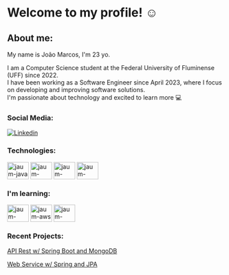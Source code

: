 # Welcome to my profile! :relaxed:

## About me:

My name is João Marcos, I'm 23 yo.<br>

I am a Computer Science student at the Federal University of Fluminense (UFF) since 2022.<br>
I have been working as a Software Engineer since April 2023, where I focus on developing and improving software solutions. <br>
I'm passionate about technology and excited to learn more :computer:<br>

### Social Media:

[![Linkedin](https://img.shields.io/badge/LinkedIn-0077B5?style=for-the-badge&logo=linkedin&logoColor=white)](https://www.linkedin.com/in/devjoaomarcosmbsilva/)

### Technologies:

<div>
  
  <img align="center" alt="jaum-java" height="40" width="50" src="https://cdn.jsdelivr.net/gh/devicons/devicon/icons/java/java-original.svg"/>         
 
  <img align="center" alt="jaum-spring" height="40" width="50" src="https://cdn.jsdelivr.net/gh/devicons/devicon/icons/spring/spring-original.svg"/>
  
  <img align="center" alt="jaum-mysql" height="40" width="50" src="https://cdn.jsdelivr.net/gh/devicons/devicon/icons/mysql/mysql-original-wordmark.svg" /> 

  <img align="center" alt="jaum-angular" height="40" width="50"  src="https://cdn.jsdelivr.net/gh/devicons/devicon@latest/icons/angular/angular-original.svg"/>       

</div>


### I'm learning: 

<div>
  
  <img align="center" alt="jaum-docker" height="40" width="50"  src="https://cdn.jsdelivr.net/gh/devicons/devicon@latest/icons/docker/docker-original.svg"/>               
   
  <img align="center" alt="jaum-aws" height="40" width="50" src="https://cdn.jsdelivr.net/gh/devicons/devicon@latest/icons/amazonwebservices/amazonwebservices-original-wordmark.svg" />

  <img align="center" alt="jaum-postgresql" height="40" width="50" src="https://cdn.jsdelivr.net/gh/devicons/devicon@latest/icons/postgresql/postgresql-original.svg" />   
 
</div>

### Recent Projects:

[API Rest w/ Spring Boot and MongoDB](https://github.com/jaum-fs/api-spring-mongo)

[Web Service w/ Spring and JPA](https://github.com/jaum-fs/web_service-spring-jpa)



